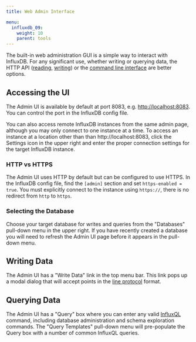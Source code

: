 ```yaml
---
title: Web Admin Interface

menu:
  influxdb_09:
    weight: 10
    parent: tools
---
```


The built-in web administration GUI is a simple way to interact with InfluxDB.
For any significant use, whether writing or querying data, the HTTP API ([reading](/influxdb/v0.9/guides/querying_data/), [writing](/influxdb/v0.9/guides/writing_data/)) or the [command line interface](/influxdb/v0.9/tools/shell/) are better options.

## Accessing the UI

The Admin UI is available by default at port 8083, e.g.
[http://localhost:8083](http://localhost:8083).
You can control the port in the InfluxDB config file.


You can also access remote InfluxDB instances from the same admin page, although you may only connect to one instance at a time.
To access an instance at a location other than than http://localhost:8083, click the Settings icon in the upper right and enter the proper connection settings for the target InfluxDB instance.

### HTTP vs HTTPS

The Admin UI uses HTTP by default but can be configured to use HTTPS.
In the InfluxDB config file, find the `[admin]` section and set `https-enabled = true`.
You must explicitly connect to the instance using `https://`, there is no redirect from `http` to `https`.

### Selecting the Database

Choose your target database for writes and queries from the "Databases" pull-down menu in the upper right.
If you have recently created a database you will need to refresh the Admin UI page before it appears in the pull-down menu.

## Writing Data

The Admin UI has a "Write Data" link in the top menu bar.
This link pops up a modal dialog that will accept points in the [line protocol](/influxdb/v0.9/write_protocols/line/) format.

## Querying Data

The Admin UI has a "Query" box where you can enter any valid [InfluxQL](/influxdb/v0.9/query_language/spec/) command, including database administration and schema exploration commands.
The "Query Templates" pull-down menu will pre-populate the Query box with a number of common InfluxQL queries.
